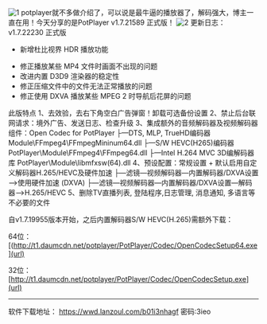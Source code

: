 ![1](https://t.3344550.xyz/file/eced868f53d626087375b.jpg)
potplayer就不多做介绍了，可以说是最牛逼的播放器了，解码强大，博主一直在用！今天分享的是PotPlayer v1.7.21589 正式版！
![2](https://t.3344550.xyz/file/b2cd9d31d3841941606a4.jpg)
更新日志：
v1.7.22230 正式版
+ 新增杜比视界 HDR 播放功能
- 修正播放某些 MP4 文件时画面不出现的问题
- 改进内置 D3D9 渲染器的稳定性
- 修正压缩文件中的文件无法正常播放的问题
- 修正使用 DXVA 播放某些 MPEG 2 时导航后花屏的问题

此版特点
1、去效验，去右下角空白广告弹窗！卸载可选备份设置
2、禁止后台联网请求：境外广告、发送日志、检查升级
3、集成额外的音频解码器及视频解码器组件：Open Codec for PotPlayer
├—DTS, MLP, TrueHD编码器Module\FFmpeg4\FFmpegMininum64.dll
├—S/W HEVC(H265)编码器PotPlayer\Module\FFmpeg4\FFmpeg64.dll
├—Intel H.264 MVC 3D编解码器库 PotPlayer\Module\libmfxsw(64).dll
4、预设配置：常规设置 + 默认启用自定义解码器H.265/HEVC及硬件加速
├—滤镜—视频解码器—内置解码器/DXVA设置—>使用硬件加速 (DXVA)
├—滤镜—视频解码器—内置解码器/DXVA设置—解码器—>H.265/HEVC
5、删除TV直播列表, 登陆程序,日志管理, 消息通知, 多语言等不必要的文件

自v1.7.19955版本开始，之后内置解码器S/W HEVC(H.265)需额外下载：

64位：[(http://t1.daumcdn.net/potplayer/PotPlayer/Codec/OpenCodecSetup64.exe](url)

32位：[http://t1.daumcdn.net/potplayer/PotPlayer/Codec/OpenCodecSetup.exe](url)

  ---
软件下载地址：
https://wwd.lanzoul.com/b01i3nhagf 密码:3ieo